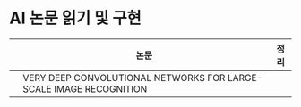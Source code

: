 # AI 논문 읽기 및 구현

| |  논문  | 정리 |
|----|------|----|
|  |VERY DEEP CONVOLUTIONAL NETWORKS FOR LARGE-SCALE IMAGE RECOGNITION | |
